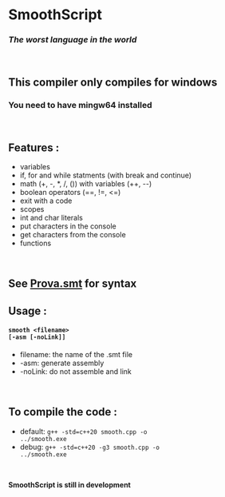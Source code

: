# SmoothScript
### *The worst language in the world*

<br>

## This compiler only compiles for windows
### You need to have mingw64 installed

<br>

## Features :
  - variables
  - if, for and while statments (with break and continue)
  - math (+, -, *, /, ()) with variables (++, --)
  - boolean operators (==, !=, <=)
  - exit with a code
  - scopes
  - int and char literals
  - put characters in the console
  - get characters from the console
  - functions

<br>

## See <a href="Prova.smt">Prova.smt</a> for syntax

## Usage :
#### <code>smooth \<filename\> [-asm [-noLink]]</code>
  - filename: the name of the .smt file
  - -asm: generate assembly
  - -noLink: do not assemble and link

<br>

## To compile the code :  
  - default: <code>g++ -std=c++20 smooth.cpp -o ../smooth.exe</code>
  - debug: <code>g++ -std=c++20 -g3 smooth.cpp -o ../smooth.exe</code>

<br>

**SmoothScript is still in development**
